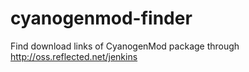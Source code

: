 cyanogenmod-finder
==================

Find download links of CyanogenMod package through http://oss.reflected.net/jenkins
